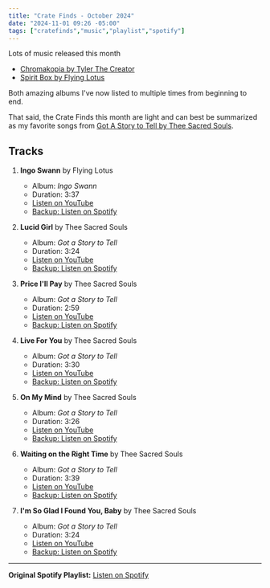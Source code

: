 ```yaml
---
title: "Crate Finds - October 2024"
date: "2024-11-01 09:26 -05:00"
tags: ["cratefinds","music","playlist","spotify"]
---
```


Lots of music released this month

- [Chromakopia by Tyler The Creator](/responses/chromakopia-tyler-the-creator-released)
- [Spirit Box by Flying Lotus](/responses/spirit-box-flying-lotus)

Both amazing albums I've now listed to multiple times from beginning to end.

That said, the Crate Finds this month are light and can best be summarized as my favorite songs from [Got A Story to Tell by Thee Sacred Souls](/notes/got-a-story-to-tell-thee-sacred-souls).

## Tracks

1. **Ingo Swann** by Flying Lotus
   - Album: *Ingo Swann*
   - Duration: 3:37
   - [Listen on YouTube](https://www.youtube.com/watch?v=cOhMiBlmjQo)
   - [Backup: Listen on Spotify](https://open.spotify.com/track/0MorRE2kwzea56XwkFMUYE)

2. **Lucid Girl** by Thee Sacred Souls
   - Album: *Got a Story to Tell*
   - Duration: 3:24
   - [Listen on YouTube](https://www.youtube.com/watch?v=zABTJnZbRoA)
   - [Backup: Listen on Spotify](https://open.spotify.com/track/5TdnxXaZIqJjASZaJQrW2e)

3. **Price I'll Pay** by Thee Sacred Souls
   - Album: *Got a Story to Tell*
   - Duration: 2:59
   - [Listen on YouTube](https://www.youtube.com/watch?v=LNpH8RQODus)
   - [Backup: Listen on Spotify](https://open.spotify.com/track/3qbDVLxZSDfkWodxfuoX4X)

4. **Live For You** by Thee Sacred Souls
   - Album: *Got a Story to Tell*
   - Duration: 3:30
   - [Listen on YouTube](https://www.youtube.com/watch?v=Y-Lohj-j-b8)
   - [Backup: Listen on Spotify](https://open.spotify.com/track/2cgHekIPyuKxEEcV72tuy4)

5. **On My Mind** by Thee Sacred Souls
   - Album: *Got a Story to Tell*
   - Duration: 3:26
   - [Listen on YouTube](https://www.youtube.com/watch?v=eqdn-Ko4Euc)
   - [Backup: Listen on Spotify](https://open.spotify.com/track/4zZjO9ofbsBIKoFE7QMYzT)

6. **Waiting on the Right Time** by Thee Sacred Souls
   - Album: *Got a Story to Tell*
   - Duration: 3:39
   - [Listen on YouTube](https://www.youtube.com/watch?v=c8TPemx1_pE)
   - [Backup: Listen on Spotify](https://open.spotify.com/track/0WRdWdAsq97tmWHvSoCQYl)

7. **I'm So Glad I Found You, Baby** by Thee Sacred Souls
   - Album: *Got a Story to Tell*
   - Duration: 3:24
   - [Listen on YouTube](https://www.youtube.com/watch?v=rlRQ2ugqRmY)
   - [Backup: Listen on Spotify](https://open.spotify.com/track/7uXG1GZTzpkHVUzwbArSXn)

---

**Original Spotify Playlist:** [Listen on Spotify](https://open.spotify.com/playlist/18ZVcs71usQpBjaYO7XEA0)
